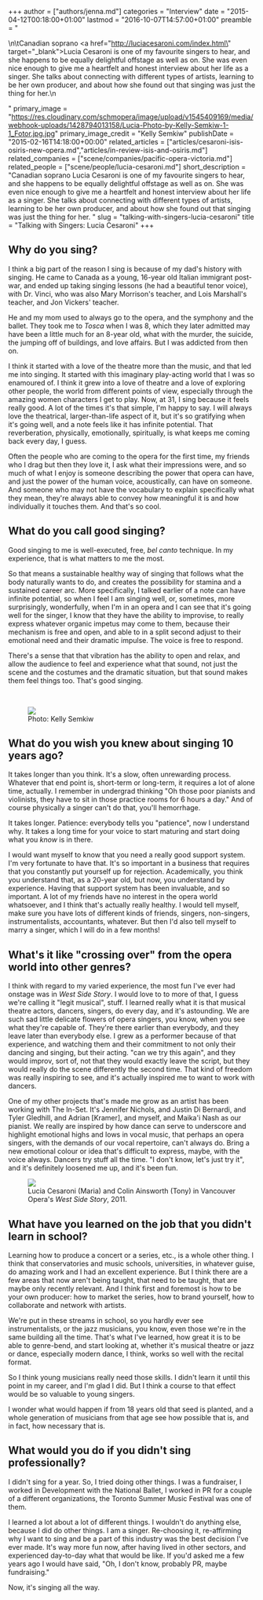 +++
author = ["authors/jenna.md"]
categories = "Interview"
date = "2015-04-12T00:18:00+01:00"
lastmod = "2016-10-07T14:57:00+01:00"
preamble = "<p>\n\tCanadian soprano <a href=\"http://luciacesaroni.com/index.html\" target=\"_blank\">Lucia Cesaroni</a> is one of my favourite singers to hear, and she happens to be equally delightful offstage as well as on. She was even nice enough to give me a heartfelt and honest interview about her life as a singer. She talks about connecting with different types of artists, learning to be her own producer, and about how she found out that singing was just the thing for her.\n</p>"
primary_image = "https://res.cloudinary.com/schmopera/image/upload/v1545409169/media/webhook-uploads/1428794013158/Lucia-Photo-by-Kelly-Semkiw-1-1_Fotor.jpg.jpg"
primary_image_credit = "Kelly Semkiw"
publishDate = "2015-02-16T14:18:00+00:00"
related_articles = ["articles/cesaroni-isis-osiris-new-opera.md","articles/in-review-isis-and-osiris.md"]
related_companies = ["scene/companies/pacific-opera-victoria.md"]
related_people = ["scene/people/lucia-cesaroni.md"]
short_description = "Canadian soprano Lucia Cesaroni is one of my favourite singers to hear, and she happens to be equally delightful offstage as well as on. She was even nice enough to give me a heartfelt and honest interview about her life as a singer. She talks about connecting with different types of artists, learning to be her own producer, and about how she found out that singing was just the thing for her. "
slug = "talking-with-singers-lucia-cesaroni"
title = "Talking with Singers: Lucia Cesaroni"
+++

<h2>Why do you sing?</h2>
<p>
	I think a big part of the reason I sing is because of my dad's history with singing. He came to Canada as a young, 16-year old Italian immigrant post-war, and ended up taking singing lessons (he had a beautiful tenor voice), with Dr. Vinci, who was also Mary Morrison's teacher, and Lois Marshall's teacher, and Jon Vickers' teacher.
</p>
<p>
	He and my mom used to always go to the opera, and the symphony and the ballet. They took me to <em>Tosca</em> when I was 8, which they later admitted may have been a little much for an 8-year old, what with the murder, the suicide, the jumping off of buildings, and love affairs. But I was addicted from then on.
</p>
<p>
	I think it started with a love of the theatre more than the music, and that led me into singing. It started with this imaginary play-acting world that I was so enamoured of. I think it grew into a love of theatre and a love of exploring other people, the world from different points of view, especially through the amazing women characters I get to play. Now, at 31, I sing because it feels really good. A lot of the times it's that simple, I'm happy to say. I will always love the theatrical, larger-than-life aspect of it, but it's so gratifying when it's going well, and a note feels like it has infinite potential. That reverberation, physically, emotionally, spiritually, is what keeps me coming back every day, I guess.
</p>
<p>
	Often the people who are coming to the opera for the first time, my friends who I drag but then they love it, I ask what their impressions were, and so much of what I enjoy is someone describing the power that opera can have, and just the power of the human voice, acoustically, can have on someone. And someone who may not have the vocabulary to explain specifically what they mean, they're always able to convey how meaningful it is and how individually it touches them. And that's so cool.
</p>
<h2>What do you call good singing?</h2>
<p>
	Good singing to me is well-executed, free, <em>bel canto</em> technique. In my experience, that is what matters to me the most.
</p>
<p>
	So that means a sustainable healthy way of singing that follows what the body naturally wants to do, and creates the possibility for stamina and a sustained career arc. More specifically, I talked earlier of a note can have infinite potential, so when I feel I am singing well, or, sometimes, more surprisingly, wonderfully, when I'm in an opera and I can see that it's going well for the singer, I know that they have the ability to improvise, to really express whatever organic impetus may come to them, because their mechanism is free and open, and able to in a split second adjust to their emotional need and their dramatic impulse. The voice is free to respond.
</p>
<p>
	There's a sense that that vibration has the ability to open and relax, and allow the audience to feel and experience what that sound, not just the scene and the costumes and the dramatic situation, but that sound makes them feel things too. That's good singing.
</p>
<p>
	<br>
</p>
<figure data-type="image"><a href="https://res.cloudinary.com/schmopera/image/upload/v1545409169/media/webhook-uploads/1428794158343/Photo-by-Kelly-Semkiw-1_Fotor.jpg"><img data-resize-src="http://lh3.googleusercontent.com/oGZeVuq97tFch0O1ZNN7aurgAEFTBLU1itZN-MIFarz_25We18HYUDpHpWY1viQyamfCnTWKSAHnqVv7WnnHPfll9LM" src="http://lh3.googleusercontent.com/oGZeVuq97tFch0O1ZNN7aurgAEFTBLU1itZN-MIFarz_25We18HYUDpHpWY1viQyamfCnTWKSAHnqVv7WnnHPfll9LM=s1200"></a><figcaption>Photo: Kelly Semkiw</figcaption></figure>
<h2>What do you wish you knew about singing 10 years ago?</h2>
<p>
	It takes longer than you think. It's a slow, often unrewarding process. Whatever that end point is, short-term or long-term, it requires a lot of alone time, actually. I remember in undergrad thinking "Oh those poor pianists and violinists, they have to sit in those practice rooms for 6 hours a day." And of course physically a singer can't do that, you'll hemorrhage.
</p>
<p>
	It takes longer. Patience: everybody tells you "patience", now I understand why. It takes a long time for your voice to start maturing and start doing what you <em>know</em> is in there.
</p>
<p>
	I would want myself to know that you need a really good support system. I'm very fortunate to have that. It's so important in a business that requires that you constantly put yourself up for rejection. Academically, you think you understand that, as a 20-year old, but now, you understand by experience. Having that support system has been invaluable, and so important. A lot of my friends have no interest in the opera world whatsoever, and I think that's actually really healthy. I would tell myself, make sure you have lots of different kinds of friends, singers, non-singers, instrumentalists, accountants, whatever. But then I'd also tell myself to marry a singer, which I will do in a few months!
</p>
<h2>What's it like "crossing over" from the opera world into other genres?</h2>
<p>
	I think with regard to my varied experience, the most fun I've ever had onstage was in <em>West Side Story</em>. I would love to to more of that, I guess we're calling it "legit musical", stuff. I learned really what it is that musical theatre actors, dancers, singers, do every day, and it's astounding. We are such sad little delicate flowers of opera singers, you know, when you see what they're capable of. They're there earlier than everybody, and they leave later than everybody else. I grew as a performer because of that experience, and watching them and their commitment to not only their dancing and singing, but their acting. "can we try this again", and they would improv, sort of, not that they would exactly leave the script, but they would really do the scene differently the second time. That kind of freedom was really inspiring to see, and it's actually inspired me to want to work with dancers.
</p>
<p>
	One of my other projects that's made me grow as an artist has been working with The In-Set. It's Jennifer Nichols, and Justin Di Bernardi, and Tyler Gledhill, and Adrian [Kramer], and myself, and Maika'i Nash as our pianist. We really are inspired by how dance can serve to underscore and highlight emotional highs and lows in vocal music, that perhaps an opera singers, with the demands of our vocal repertoire, can't always do. Bring a new emotional colour or idea that's difficult to express, maybe, with the voice always. Dancers try stuff all the time. "I don't know, let's just try it", and it's definitely loosened me up, and it's been fun.
</p>
<figure data-type="image"><a href="https://res.cloudinary.com/schmopera/image/upload/v1545409169/media/webhook-uploads/1428794198846/Lucia-Maria-in-West-Side-Story-with-Vancouver-Opera-3_Fotor-697x1024.jpg"><img data-resize-src="http://lh3.googleusercontent.com/zhz1naQcalKvksYS0hA4btiLE0nYPamksEQbOHHkKW8v6DVhtDuFU9duffcrWx0fnKRuRMfWvbBroSBTVBdRNtGTPr8" src="http://lh3.googleusercontent.com/zhz1naQcalKvksYS0hA4btiLE0nYPamksEQbOHHkKW8v6DVhtDuFU9duffcrWx0fnKRuRMfWvbBroSBTVBdRNtGTPr8=s1200"></a><figcaption>Lucia Cesaroni (Maria) and Colin Ainsworth (Tony) in Vancouver Opera's <em>West Side Story</em>, 2011.</figcaption></figure>
<h2>What have you learned on the job that you didn't learn in school?</h2>
<p>
	Learning how to produce a concert or a series, etc., is a whole other thing. I think that conservatories and music schools, universities, in whatever guise, do amazing work and I had an excellent experience. But I think there are a few areas that now aren't being taught, that need to be taught, that are maybe only recently relevant. And I think first and foremost is how to be your own producer: how to market the series, how to brand yourself, how to collaborate and network with artists.
</p>
<p>
	We're put in these streams in school, so you hardly ever see instrumentalists, or the jazz musicians, you know, even those we're in the same building all the time. That's what I've learned, how great it is to be able to genre-bend, and start looking at, whether it's musical theatre or jazz or dance, especially modern dance, I think, works so well with the recital format.
</p>
<p>
	So I think young musicians really need those skills. I didn't learn it until this point in my career, and I'm glad I did. But I think a course to that effect would be so valuable to young singers.
</p>
<p>
	I wonder what would happen if from 18 years old that seed is planted, and a whole generation of musicians from that age see how possible that is, and in fact, how necessary that is.
</p>
<h2>What would you do if you didn't sing professionally?</h2>
<p>
	I didn't sing for a year. So, I tried doing other things. I was a fundraiser, I worked in Development with the National Ballet, I worked in PR for a couple of a different organizations, the Toronto Summer Music Festival was one of them.
</p>
<p>
	I learned a lot about a lot of different things. I wouldn't do anything else, because I did do other things. I am a singer. Re-choosing it, re-affirming why I want to sing and be a part of this industry was the best decision I've ever made. It's way more fun now, after having lived in other sectors, and experienced day-to-day what that would be like. If you'd asked me a few years ago I would have said, "Oh, I don't know, probably PR, maybe fundraising."
</p>
<p>
	Now, it's singing all the way.
</p>
